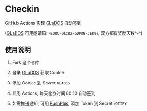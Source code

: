 # Checkin

GitHub Actions 实现 [GLaDOS][glados] 自动签到

([GLaDOS][glados] 可用邀请码: `MEO8U-DRC82-GDPRN-JEK97`, 双方都有奖励天数^-^)

## 使用说明

1. Fork 这个仓库

1. 登录 [GLaDOS][glados] 获取 Cookie

1. 添加 Cookie 到 Secret `GLADOS`

1. 启用 Actions, 每天北京时间 00:10 自动签到

1. 如需推送通知, 可用 [PushPlus][pushplus], 添加 Token 到 Secret `NOTIFY`

[glados]: https://github.com/glados-network/GLaDOS
[pushplus]: https://www.pushplus.plus/

